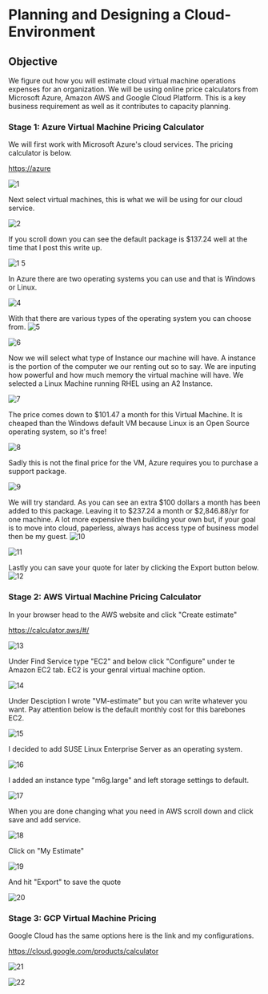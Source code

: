 # Planning and Designing a Cloud-Environment

## Objective

We figure out how you will estimate cloud virtual machine operations expenses for an organization. We will be using
online price calculators from Microsoft Azure, Amazon AWS and Google Cloud Platform. This is a key business requirement as
well as it contributes to capacity planning.

### Stage 1: Azure Virtual Machine Pricing Calculator

We will first work with Microsoft Azure's cloud services. The pricing calculator is below.

[https://azure](https://azure.microsoft.com/en-us/pricing/calculator/)

![1](https://github.com/Magee3/Planning-and-Designing-a-Cloud-Environment/assets/134301259/1ebc6829-9924-4176-8626-f3228dd83b2a)

Next select virtual machines, this is what we will be using for our cloud service.

![2](https://github.com/Magee3/Planning-and-Designing-a-Cloud-Environment/assets/134301259/014cf978-1497-47c9-93e8-76c3aed9e2ec)

If you scroll down you can see the default package is $137.24 well at the time that I post this write up.

![1 5](https://github.com/Magee3/Planning-and-Designing-a-Cloud-Environment/assets/134301259/b20d4b14-b54f-4664-9fa2-df59a3247504)

In Azure there are two operating systems you can use and that is Windows or Linux.

![4](https://github.com/Magee3/Planning-and-Designing-a-Cloud-Environment/assets/134301259/531cd5b6-56de-45d3-8a03-69296ff96560)

With that there are various types of the operating system you can choose from.
![5](https://github.com/Magee3/Planning-and-Designing-a-Cloud-Environment/assets/134301259/2a2cd4ad-09b5-49bf-aa6b-e508b832f856)

![6](https://github.com/Magee3/Planning-and-Designing-a-Cloud-Environment/assets/134301259/e3728c72-ef3e-4ad2-a275-7cb4a2b5db8d)

Now we will select what type of Instance our machine will have. A instance is the portion of the computer we our renting out so to say. We are inputing how powerful and how much memory the virtual machine
will have. We selected a Linux Machine running RHEL using an A2 Instance.

![7](https://github.com/Magee3/Planning-and-Designing-a-Cloud-Environment/assets/134301259/962dd5ad-69d6-4a39-a548-dab10773fc76)

The price comes down to $101.47 a month for this Virtual Machine. It is cheaped than the Windows default VM because Linux is an Open Source operating system, so it's free!

![8](https://github.com/Magee3/Planning-and-Designing-a-Cloud-Environment/assets/134301259/e771a231-65a3-4bb8-a42e-182096422bc7)

Sadly this is not the final price for the VM, Azure requires you to purchase a support package. 

![9](https://github.com/Magee3/Planning-and-Designing-a-Cloud-Environment/assets/134301259/acf49a45-c48d-4782-b2cd-c6a5cf2933bb)

We will try standard. As you can see an extra $100 dollars a month has been added to this package. Leaving it to $237.24 a month or $2,846.88/yr for one machine. A lot more expensive then building your own
but, if your goal is to move into cloud, paperless, always has access type of business model then be my guest. 
![10](https://github.com/Magee3/Planning-and-Designing-a-Cloud-Environment/assets/134301259/5cecefad-328e-4cbc-a779-6cbc8ea4d146)

![11](https://github.com/Magee3/Planning-and-Designing-a-Cloud-Environment/assets/134301259/c74ea5c3-70d3-4980-bc36-beec3802c692)

Lastly you can save your quote for later by clicking the Export button below.
![12](https://github.com/Magee3/Planning-and-Designing-a-Cloud-Environment/assets/134301259/b7b08e5c-a365-40e2-992d-9c2eec5693ac)


### Stage 2: AWS Virtual Machine Pricing Calculator

In your browser head to the AWS website and click "Create estimate"

https://calculator.aws/#/

![13](https://github.com/Magee3/Planning-and-Designing-a-Cloud-Environment/assets/134301259/5396b478-cc6e-4b6a-ad73-688765c51a66)

Under Find Service type "EC2" and below click "Configure" under te Amazon EC2 tab. EC2 is your genral virtual machine option.

![14](https://github.com/Magee3/Planning-and-Designing-a-Cloud-Environment/assets/134301259/4160e2e3-e27a-4f57-a6a3-1c79d7eb136b)

Under Desciption I wrote "VM-estimate" but you can write whatever you want. Pay attention below is the default monthly cost for this barebones EC2.

![15](https://github.com/Magee3/Planning-and-Designing-a-Cloud-Environment/assets/134301259/3786928b-3fea-4e2a-a4c9-0038d4c54215)

I decided to add SUSE Linux Enterprise Server as an operating system.

![16](https://github.com/Magee3/Planning-and-Designing-a-Cloud-Environment/assets/134301259/5b67914a-e7ba-4f43-b6ef-f82458df7542)

I added an instance type "m6g.large" and left storage settings to default.

![17](https://github.com/Magee3/Planning-and-Designing-a-Cloud-Environment/assets/134301259/08ad6626-6ba2-4012-8821-e26190acfc99)

When you are done changing what you need in AWS scroll down and click save and add service. 

![18](https://github.com/Magee3/Planning-and-Designing-a-Cloud-Environment/assets/134301259/10978e13-c120-4f24-bcc5-b8aa3d7ee5e1)

Click on "My Estimate"

![19](https://github.com/Magee3/Planning-and-Designing-a-Cloud-Environment/assets/134301259/cbc8da5a-9325-4a38-bf97-7958d9ad2ca5)

And hit "Export" to save the quote

![20](https://github.com/Magee3/Planning-and-Designing-a-Cloud-Environment/assets/134301259/594018ae-8fa9-44b7-84ca-ff6ed954717b)


### Stage 3: GCP Virtual Machine Pricing

Google Cloud has the same options here is the link and my configurations.

https://cloud.google.com/products/calculator

![21](https://github.com/Magee3/Planning-and-Designing-a-Cloud-Environment/assets/134301259/5bf345d1-8528-430c-9339-9ba857a34238)

![22](https://github.com/Magee3/Planning-and-Designing-a-Cloud-Environment/assets/134301259/5ccd8ce8-72ae-4bf0-b915-dc347073a83f)

